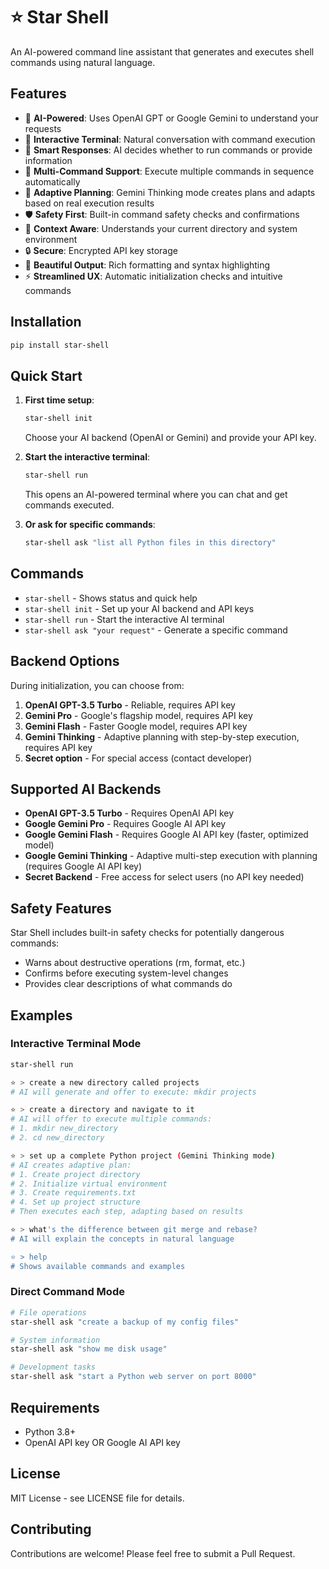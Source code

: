 # ⭐ Star Shell

An AI-powered command line assistant that generates and executes shell commands using natural language.

## Features

- 🤖 **AI-Powered**: Uses OpenAI GPT or Google Gemini to understand your requests
- 💬 **Interactive Terminal**: Natural conversation with command execution
- 🧠 **Smart Responses**: AI decides whether to run commands or provide information
- 🔄 **Multi-Command Support**: Execute multiple commands in sequence automatically
- 🧠 **Adaptive Planning**: Gemini Thinking mode creates plans and adapts based on real execution results
- 🛡️ **Safety First**: Built-in command safety checks and confirmations
- 🎯 **Context Aware**: Understands your current directory and system environment
- 🔒 **Secure**: Encrypted API key storage
- 🎨 **Beautiful Output**: Rich formatting and syntax highlighting
- ⚡ **Streamlined UX**: Automatic initialization checks and intuitive commands

## Installation

```bash
pip install star-shell
```

## Quick Start

1. **First time setup**:
   ```bash
   star-shell init
   ```
   Choose your AI backend (OpenAI or Gemini) and provide your API key.

2. **Start the interactive terminal**:
   ```bash
   star-shell run
   ```
   This opens an AI-powered terminal where you can chat and get commands executed.

3. **Or ask for specific commands**:
   ```bash
   star-shell ask "list all Python files in this directory"
   ```

## Commands

- `star-shell` - Shows status and quick help
- `star-shell init` - Set up your AI backend and API keys  
- `star-shell run` - Start the interactive AI terminal
- `star-shell ask "your request"` - Generate a specific command

## Backend Options

During initialization, you can choose from:
1. **OpenAI GPT-3.5 Turbo** - Reliable, requires API key
2. **Gemini Pro** - Google's flagship model, requires API key  
3. **Gemini Flash** - Faster Google model, requires API key
4. **Gemini Thinking** - Adaptive planning with step-by-step execution, requires API key
5. **Secret option** - For special access (contact developer)

## Supported AI Backends

- **OpenAI GPT-3.5 Turbo** - Requires OpenAI API key
- **Google Gemini Pro** - Requires Google AI API key
- **Google Gemini Flash** - Requires Google AI API key (faster, optimized model)
- **Google Gemini Thinking** - Adaptive multi-step execution with planning (requires Google AI API key)
- **Secret Backend** - Free access for select users (no API key needed)

## Safety Features

Star Shell includes built-in safety checks for potentially dangerous commands:
- Warns about destructive operations (rm, format, etc.)
- Confirms before executing system-level changes
- Provides clear descriptions of what commands do

## Examples

### Interactive Terminal Mode
```bash
star-shell run

⭐ > create a new directory called projects
# AI will generate and offer to execute: mkdir projects

⭐ > create a directory and navigate to it
# AI will offer to execute multiple commands:
# 1. mkdir new_directory
# 2. cd new_directory

⭐ > set up a complete Python project (Gemini Thinking mode)
# AI creates adaptive plan:
# 1. Create project directory
# 2. Initialize virtual environment  
# 3. Create requirements.txt
# 4. Set up project structure
# Then executes each step, adapting based on results

⭐ > what's the difference between git merge and rebase?
# AI will explain the concepts in natural language

⭐ > help
# Shows available commands and examples
```

### Direct Command Mode
```bash
# File operations
star-shell ask "create a backup of my config files"

# System information  
star-shell ask "show me disk usage"

# Development tasks
star-shell ask "start a Python web server on port 8000"
```

## Requirements

- Python 3.8+
- OpenAI API key OR Google AI API key

## License

MIT License - see LICENSE file for details.

## Contributing

Contributions are welcome! Please feel free to submit a Pull Request.